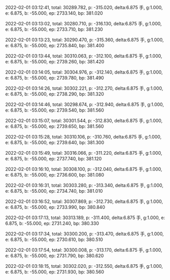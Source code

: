2022-02-01 03:12:41, total: 30289.782, p: -315.020, delta:6.875 手, g:1.000, e: 6.875, b: -55.000, ep: 2733.140, bp: 381.020

2022-02-01 03:13:02, total: 30280.710, p: -316.130, delta:6.875 手, g:1.000, e: 6.875, b: -55.000, ep: 2733.710, bp: 381.230

2022-02-01 03:13:23, total: 30290.470, p: -315.360, delta:6.875 手, g:1.000, e: 6.875, b: -55.000, ep: 2735.840, bp: 381.400

2022-02-01 03:13:44, total: 30310.063, p: -312.100, delta:6.875 手, g:1.000, e: 6.875, b: -55.000, ep: 2739.260, bp: 381.420

2022-02-01 03:14:05, total: 30304.976, p: -312.140, delta:6.875 手, g:1.000, e: 6.875, b: -55.000, ep: 2739.780, bp: 381.490

2022-02-01 03:14:26, total: 30302.221, p: -312.270, delta:6.875 手, g:1.000, e: 6.875, b: -55.000, ep: 2738.290, bp: 381.320

2022-02-01 03:14:46, total: 30298.674, p: -312.940, delta:6.875 手, g:1.000, e: 6.875, b: -55.000, ep: 2739.540, bp: 381.560

2022-02-01 03:15:07, total: 30301.544, p: -312.830, delta:6.875 手, g:1.000, e: 6.875, b: -55.000, ep: 2739.650, bp: 381.560

2022-02-01 03:15:28, total: 30310.106, p: -310.760, delta:6.875 手, g:1.000, e: 6.875, b: -55.000, ep: 2739.640, bp: 381.300

2022-02-01 03:15:49, total: 30316.066, p: -311.220, delta:6.875 手, g:1.000, e: 6.875, b: -55.000, ep: 2737.740, bp: 381.120

2022-02-01 03:16:10, total: 30308.100, p: -312.040, delta:6.875 手, g:1.000, e: 6.875, b: -55.000, ep: 2736.600, bp: 381.080

2022-02-01 03:16:31, total: 30303.280, p: -313.340, delta:6.875 手, g:1.000, e: 6.875, b: -55.000, ep: 2734.740, bp: 381.010

2022-02-01 03:16:52, total: 30307.869, p: -312.730, delta:6.875 手, g:1.000, e: 6.875, b: -55.000, ep: 2733.990, bp: 380.840

2022-02-01 03:17:13, total: 30313.189, p: -311.400, delta:6.875 手, g:1.000, e: 6.875, b: -55.000, ep: 2731.240, bp: 380.330

2022-02-01 03:17:34, total: 30300.200, p: -313.470, delta:6.875 手, g:1.000, e: 6.875, b: -55.000, ep: 2730.610, bp: 380.510

2022-02-01 03:17:54, total: 30300.008, p: -313.170, delta:6.875 手, g:1.000, e: 6.875, b: -55.000, ep: 2731.790, bp: 380.620

2022-02-01 03:18:15, total: 30302.020, p: -312.550, delta:6.875 手, g:1.000, e: 6.875, b: -55.000, ep: 2731.930, bp: 380.560